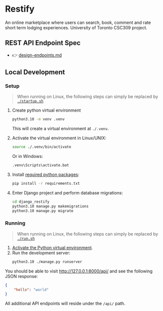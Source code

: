 # Restify

An online marketplace where users can search, book, comment and rate short term lodging experiences. University of Toronto CSC309 project.

## REST API Endpoint Spec

-   👉 [design-endpoints.md](design-endpoints.md)

## Local Development

### Setup

> When running on Linux, the following steps can simply be replaced by [`./startup.sh`](startup.sh)

1.  Create python virtual environment

    ```bash
    python3.10 -m venv .venv
    ```

    This will create a virtual environment at `./.venv`.

2.  Activate the virtual environment in Linux/UNIX:

    ```bash
    source ./.venv/bin/activate
    ```

    Or in Windows:

    ```bat
    .venv\Scripts\activate.bat
    ```

3.  Install [required python packages](requirements.txt):

    ```bash
    pip install -r requirements.txt
    ```

4.  Enter Django project and perform database migrations:
    ```bash
    cd django_restify
    python3.10 manage.py makemigrations
    python3.10 manage.py migrate
    ```

### Running

> When running on Linux, the following steps can simply be replaced by [`./run.sh`](run.sh)

1. [Activate the Python virtual environment](#setup).
2. Run the development server:
    ```bash
    python3.10 ./manage.py runserver
    ```

You should be able to visit http://127.0.0.1:8000/api/ and see the following JSON response:

```json
{
    "hello": "world"
}
```

All additional API endpoints will reside under the `/api/` path.
